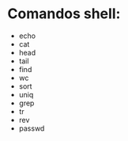 # Comandos shell:
 
* echo
* cat
* head
* tail
* find
* wc
* sort
* uniq
* grep
* tr
* rev
* passwd
